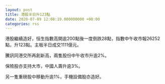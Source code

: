 ```yaml
---
layout: post
title: 港股半日升123點
date: 2020-07-09 12:08:19.000000000 +08:00
categories: rss
---
```


港股繼續造好，恒生指數高開逾200點後一度倒跌28點，指數中午收市報26252點，升123點。主板半日成交1111億元。

騰訊同港交所再創新高，兩隻股份中午收市升逾2%。

保險股亦支持大市，中國人壽升逾3%。

另一隻重磅股中移動升逾1%，手機設備股亦造好。
